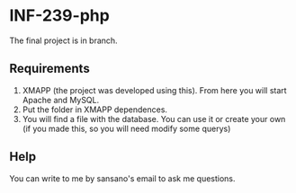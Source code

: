 # INF-239-php

The final project is in <v1> branch.

## Requirements
1. XMAPP (the project was developed using this). From here you will start Apache and MySQL.
2. Put the folder in XMAPP dependences.
3. You will find a file with the database. You can use it or create your own (if you made this, so you will need modify some querys)

## Help
You can write to me by sansano's email to ask me questions.
